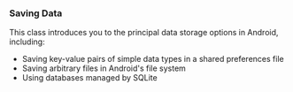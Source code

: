 ### Saving Data
This class introduces you to the principal data storage options in Android, including:
- Saving key-value pairs of simple data types in a shared preferences file
- Saving arbitrary files in Android's file system
- Using databases managed by SQLite
